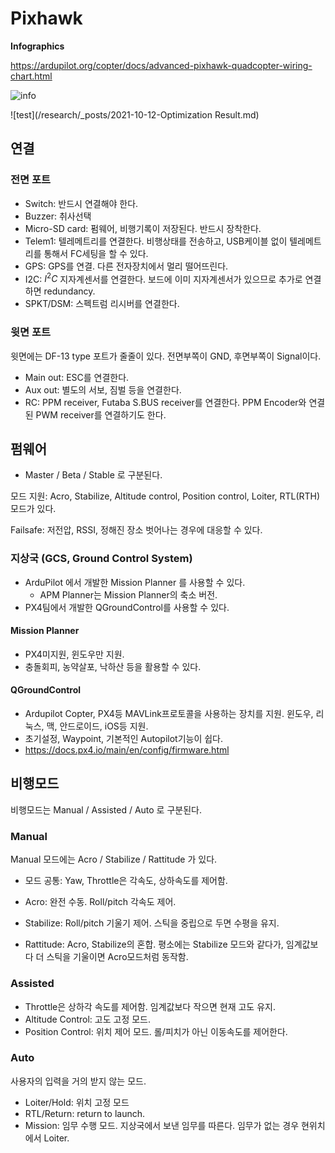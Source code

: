 # Pixhawk

**Infographics**

https://ardupilot.org/copter/docs/advanced-pixhawk-quadcopter-wiring-chart.html

![info](/hardware/assets/pixhawk_basics.assets/infographics.jpg)

![test](/research/_posts/2021-10-12-Optimization Result.md)

## 연결

### 전면 포트

- Switch: 반드시 연결해야 한다.
- Buzzer: 취사선택
- Micro-SD card: 펌웨어, 비행기록이 저장된다. 반드시 장착한다.
- Telem1: 텔레메트리를 연결한다. 비행상태를 전송하고, USB케이블 없이 텔레메트리를 통해서 FC세팅을 할 수 있다.
- GPS: GPS를 연결. 다른 전자장치에서 멀리 떨어뜨린다.
- I2C: $I^2C$  지자계센서를 연결한다. 보드에 이미 지자계센서가 있으므로 추가로 연결하면 redundancy.
- SPKT/DSM: 스펙트럼 리시버를 연결한다.

### 윗면 포트

윗면에는 DF-13 type 포트가 줄줄이 있다. 전면부쪽이 GND, 후면부쪽이 Signal이다.

- Main out: ESC를 연결한다.
- Aux out: 별도의 서보, 짐벌 등을 연결한다.
- RC: PPM receiver, Futaba S.BUS receiver를 연결한다. PPM Encoder와 연결된 PWM receiver를 연결하기도 한다.

## 펌웨어

- Master / Beta / Stable 로 구분된다. 

모드 지원: Acro, Stabilize, Altitude control, Position control, Loiter, RTL(RTH) 모드가 있다.

Failsafe: 저전압, RSSI, 정해진 장소 벗어나는 경우에 대응할 수 있다.

### 지상국 (GCS, Ground Control System)

- ArduPilot 에서 개발한 Mission Planner 를 사용할 수 있다.
  - APM Planner는 Mission Planner의 축소 버전.
- PX4팀에서 개발한 QGroundControl를 사용할 수 있다.

#### Mission Planner

- PX4미지원, 윈도우만 지원.
- 충돌회피, 농약살포, 낙하산 등을 활용할 수 있다.

#### QGroundControl

- Ardupilot Copter, PX4등 MAVLink프로토콜을 사용하는 장치를 지원. 윈도우, 리눅스, 맥, 안드로이드, iOS등 지원.
- 초기설정, Waypoint, 기본적인 Autopilot기능이 쉽다.
- https://docs.px4.io/main/en/config/firmware.html

## 비행모드

비행모드는 Manual / Assisted / Auto 로 구분된다.

### Manual 

Manual 모드에는 Acro / Stabilize / Rattitude 가 있다.

- 모드 공통: Yaw, Throttle은 각속도, 상하속도를 제어함.

- Acro: 완전 수동. Roll/pitch 각속도 제어. 
- Stabilize: Roll/pitch 기울기 제어. 스틱을 중립으로 두면 수평을 유지.
- Rattitude: Acro, Stabilize의 혼합. 평소에는 Stabilize 모드와 같다가, 임계값보다 더 스틱을 기울이면 Acro모드처럼 동작함.

### Assisted

- Throttle은 상하각 속도를 제어함. 임계값보다 작으면 현재 고도 유지.
- Altitude Control: 고도 고정 모드. 
- Position Control: 위치 제어 모드. 롤/피치가 아닌 이동속도를 제어한다.

### Auto

사용자의 입력을 거의 받지 않는 모드.

- Loiter/Hold: 위치 고정 모드
- RTL/Return: return to launch.
- Mission: 임무 수행 모드. 지상국에서 보낸 임무를 따른다. 임무가 없는 경우 현위치에서 Loiter.



